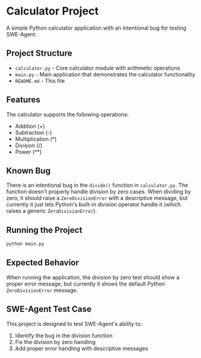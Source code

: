 # Calculator Project

A simple Python calculator application with an intentional bug for testing SWE-Agent.

## Project Structure

- `calculator.py` - Core calculator module with arithmetic operations
- `main.py` - Main application that demonstrates the calculator functionality
- `README.md` - This file

## Features

The calculator supports the following operations:

- Addition (+)
- Subtraction (-)
- Multiplication (\*)
- Division (/)
- Power (\*\*)

## Known Bug

There is an intentional bug in the `divide()` function in `calculator.py`. The function doesn't properly handle division by zero cases. When dividing by zero, it should raise a `ZeroDivisionError` with a descriptive message, but currently it just lets Python's built-in division operator handle it (which raises a generic `ZeroDivisionError`).

## Running the Project

```bash
python main.py
```

## Expected Behavior

When running the application, the division by zero test should show a proper error message, but currently it shows the default Python `ZeroDivisionError` message.

## SWE-Agent Test Case

This project is designed to test SWE-Agent's ability to:

1. Identify the bug in the division function
2. Fix the division by zero handling
3. Add proper error handling with descriptive messages
